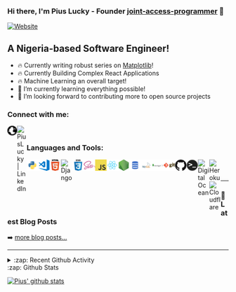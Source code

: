 ### Hi there, I'm Pius Lucky - Founder [joint-access-programmer][website] 👋

[![Website](https://img.shields.io/website?label=https://www.joint-access-programmer.com&style=for-the-badge&url=https://www.joint-access-programmer.com)](https://www.joint-access-programmer.com)


## A Nigeria-based Software Engineer!

- 🔥 Currently writing robust series on [Matplotlib][website_matplotlib]!
- 🔥 Currently Building Complex React Applications 
- 🔥 Machine Learning an overall target!
- 🌱 I’m currently learning everything possible!
- 🚀 I’m looking forward to contributing more to open source projects



### Connect with me:

[<img align="left" alt="joint-access-programmer.com" width="22px" src="https://raw.githubusercontent.com/iconic/open-iconic/master/svg/globe.svg" />][website]
[<img align="left" alt="PiusLucky | LinkedIn" width="22px" src="https://cdn.jsdelivr.net/npm/simple-icons@v3/icons/linkedin.svg" />][linkedin]

<br />

### Languages and Tools:

[<img align="left" alt="Visual Studio Code" width="26px" src="https://raw.githubusercontent.com/github/explore/80688e429a7d4ef2fca1e82350fe8e3517d3494d/topics/python/python.png" />][website]
[<img align="left" alt="Visual Studio Code" width="26px" src="https://raw.githubusercontent.com/github/explore/80688e429a7d4ef2fca1e82350fe8e3517d3494d/topics/visual-studio-code/visual-studio-code.png" />][website]
[<img align="left" alt="HTML5" width="26px" src="https://raw.githubusercontent.com/github/explore/80688e429a7d4ef2fca1e82350fe8e3517d3494d/topics/html/html.png" />][website]
[<img align="left" alt="Django" width="26px" src="https://avatars3.githubusercontent.com/u/27804?s=200&v=4" />][website]
[<img align="left" alt="CSS3" width="26px" src="https://raw.githubusercontent.com/github/explore/80688e429a7d4ef2fca1e82350fe8e3517d3494d/topics/css/css.png" />][website]
[<img align="left" alt="Sass" width="26px" src="https://raw.githubusercontent.com/github/explore/80688e429a7d4ef2fca1e82350fe8e3517d3494d/topics/sass/sass.png" />][website]
[<img align="left" alt="JavaScript" width="26px" src="https://raw.githubusercontent.com/github/explore/80688e429a7d4ef2fca1e82350fe8e3517d3494d/topics/javascript/javascript.png" />][website]
[<img align="left" alt="React" width="26px" src="https://raw.githubusercontent.com/github/explore/80688e429a7d4ef2fca1e82350fe8e3517d3494d/topics/react/react.png" />][website]
[<img align="left" alt="Node.js" width="26px" src="https://raw.githubusercontent.com/github/explore/80688e429a7d4ef2fca1e82350fe8e3517d3494d/topics/nodejs/nodejs.png" />][website]
[<img align="left" alt="SQL" width="26px" src="https://raw.githubusercontent.com/github/explore/80688e429a7d4ef2fca1e82350fe8e3517d3494d/topics/sql/sql.png" />][website]
[<img align="left" alt="MySQL" width="26px" src="https://raw.githubusercontent.com/github/explore/80688e429a7d4ef2fca1e82350fe8e3517d3494d/topics/mysql/mysql.png" />][website]
[<img align="left" alt="MongoDB" width="26px" src="https://raw.githubusercontent.com/github/explore/80688e429a7d4ef2fca1e82350fe8e3517d3494d/topics/mongodb/mongodb.png" />][website]
[<img align="left" alt="Git" width="26px" src="https://raw.githubusercontent.com/github/explore/80688e429a7d4ef2fca1e82350fe8e3517d3494d/topics/git/git.png" />][website]
[<img align="left" alt="GitHub" width="26px" src="https://raw.githubusercontent.com/github/explore/78df643247d429f6cc873026c0622819ad797942/topics/github/github.png" />][website]
[<img align="left" alt="Terminal" width="26px" src="https://raw.githubusercontent.com/github/explore/80688e429a7d4ef2fca1e82350fe8e3517d3494d/topics/terminal/terminal.png" />][website]
[<img align="left" alt="Digital Ocean" width="26px" src="https://avatars3.githubusercontent.com/u/4650108?s=200&v=4" />][website]
[<img align="left" alt="Heroku" width="26px" src="https://avatars3.githubusercontent.com/u/23211?s=200&v=4" />][website]
[<img align="left" alt="Cloudflare" width="26px" src="https://avatars0.githubusercontent.com/u/314135?s=200&v=4" />][website]
<br />
<br />

---

### 📕 Latest Blog Posts

<!-- BLOG-POST-LIST:START -->

<!-- BLOG-POST-LIST:END -->

➡️ [more blog posts...][website]

---

<details>
  <summary>:zap: Recent Github Activity</summary>
  
<!--START_SECTION:activity-->

<!--END_SECTION:activity-->

</details>

<summary>:zap: Github Stats</summary>

[![Pius' github stats](github-readme-stats-seven-navy.vercel.app/api?username=PiusLucky&count_private=true&show_icons=true&theme=vue-dark&count_private=true)](https://github.com/piuslucky)


[website]: https://https://www.joint-access-programmer.com
[website_matplotlib]: https://www.joint-access-programmer.com/matplotlib-tutorial-becoming-matplotlib-ninja-1 
[linkedin]: https://www.linkedin.com/in/lucky-pius-52b2b4179

